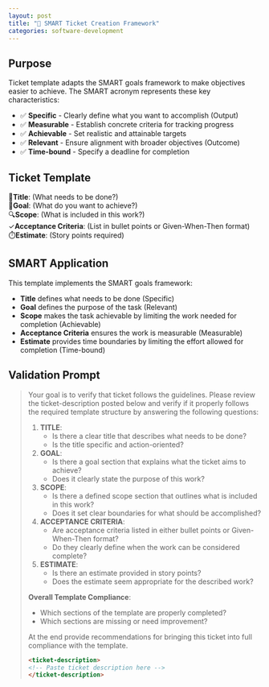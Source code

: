 ```yaml
---
layout: post
title: "🧠 SMART Ticket Creation Framework"
categories: software-development 
---
```


## Purpose

Ticket template adapts the SMART goals framework to make objectives easier to achieve. The SMART acronym represents these key characteristics:

* ✅ **Specific** - Clearly define what you want to accomplish (Output)
* ✅ **Measurable** - Establish concrete criteria for tracking progress
* ✅ **Achievable** - Set realistic and attainable targets
* ✅ **Relevant** - Ensure alignment with broader objectives (Outcome)
* ✅ **Time-bound** - Specify a deadline for completion

## Ticket Template

📝**Title**: (What needs to be done?)  
🎯**Goal**: (What do you want to achieve?)  
🔍**Scope**: (What is included in this work?)  
  ✓**Acceptance Criteria**: (List in bullet points or Given-When-Then format)  
⏱️**Estimate**: (Story points required)

## SMART Application

This template implements the SMART goals framework:
* **Title** defines what needs to be done (Specific)
* **Goal** defines the purpose of the task (Relevant)
* **Scope** makes the task achievable by limiting the work needed for completion (Achievable)
* **Acceptance Criteria** ensures the work is measurable (Measurable)
* **Estimate** provides time boundaries by limiting the effort allowed for completion (Time-bound)

## Validation Prompt

> Your goal is to verify that ticket follows the guidelines. Please review the ticket-description posted below and verify if it properly follows the required template structure by answering the following questions:
>
> 1. **TITLE**:
>     * Is there a clear title that describes what needs to be done?
>     * Is the title specific and action-oriented?
> 2. **GOAL**:
>     * Is there a goal section that explains what the ticket aims to achieve?
>     * Does it clearly state the purpose of this work?
> 3. **SCOPE**:
>     * Is there a defined scope section that outlines what is included in this work?
>     * Does it set clear boundaries for what should be accomplished?
> 4. **ACCEPTANCE CRITERIA**:
>     * Are acceptance criteria listed in either bullet points or Given-When-Then format?
>     * Do they clearly define when the work can be considered complete?
> 5. **ESTIMATE**:
>     * Is there an estimate provided in story points?
>     * Does the estimate seem appropriate for the described work?
>
> **Overall Template Compliance**:
> * Which sections of the template are properly completed?
> * Which sections are missing or need improvement?
>
> At the end provide recommendations for bringing this ticket into full compliance with the template.
>
> ```markdown
> <ticket-description>
> <!-- Paste ticket description here -->
> </ticket-description>
> ```
